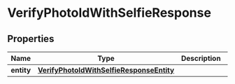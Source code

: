 

# VerifyPhotoIdWithSelfieResponse


## Properties

| Name | Type | Description | Notes |
|------------ | ------------- | ------------- | -------------|
|**entity** | [**VerifyPhotoIdWithSelfieResponseEntity**](VerifyPhotoIdWithSelfieResponseEntity.md) |  |  [optional] |



